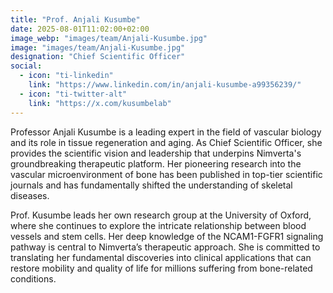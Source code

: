 ```yaml
---
title: "Prof. Anjali Kusumbe"
date: 2025-08-01T11:02:00+02:00
image_webp: "images/team/Anjali-Kusumbe.jpg"
image: "images/team/Anjali-Kusumbe.jpg"
designation: "Chief Scientific Officer"
social:
  - icon: "ti-linkedin"
    link: "https://www.linkedin.com/in/anjali-kusumbe-a99356239/"
  - icon: "ti-twitter-alt"
    link: "https://x.com/kusumbelab"
---
```


Professor Anjali Kusumbe is a leading expert in the field of vascular biology and its role in tissue regeneration and aging. As Chief Scientific Officer, she provides the scientific vision and leadership that underpins Nimverta's groundbreaking therapeutic platform. Her pioneering research into the vascular microenvironment of bone has been published in top-tier scientific journals and has fundamentally shifted the understanding of skeletal diseases.

Prof. Kusumbe leads her own research group at the University of Oxford, where she continues to explore the intricate relationship between blood vessels and stem cells. Her deep knowledge of the NCAM1-FGFR1 signaling pathway is central to Nimverta’s therapeutic approach. She is committed to translating her fundamental discoveries into clinical applications that can restore mobility and quality of life for millions suffering from bone-related conditions.
